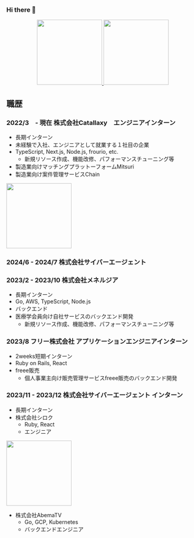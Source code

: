 ### Hi there 👋

<div align="center">
  <a href="https://github.com/enomoto11">
    <img src="https://github-readme-stats.vercel.app/api?username=enomoto11&count_private=true&show_icons=true&theme=synthwave" height="170px"/>
  </a>
  <a href="https://github.com/tocoteron">
    <img src="https://github-readme-stats.vercel.app/api/top-langs/?username=tocoteron&layout=compact&theme=dracula" height="170px"/>
  </a>
</div>

## 職歴

### 2022/3　- 現在 株式会社Catallaxy　エンジニアインターン
- 長期インターン
- 未経験で入社、エンジニアとして就業する１社目の企業
- TypeScript, Next.js, Node.js, frourio, etc.
  - 新規リソース作成、機能改修、パフォーマンスチューニング等
- 製造業向けマッチングプラットーフォームMitsuri
- 製造業向け案件管理サービスChain

<a href="https://www.wantedly.com/companies/catallaxy/post_articles/893643">
  <img src="https://github.com/enomoto11/enomoto11/assets/102714865/6c24b343-415c-4c07-85b6-ef7c821ea1bf" height="170px"/>
</a>

### 2024/6 - 2024/7 株式会社サイバーエージェント


### 2023/2 - 2023/10 株式会社メネルジア
- 長期インターン
- Go, AWS, TypeScript, Node.js
- バックエンド
- 医療学会員向け自社サービスのバックエンド開発
  - 新規リソース作成、機能改修、パフォーマンスチューニング等

### 2023/8 フリー株式会社 アプリケーションエンジニアインターン
- 2weeks短期インターン
- Ruby on Rails, React
- freee販売
  - 個人事業主向け販売管理サービスfreee販売のバックエンド開発

### 2023/11 - 2023/12 株式会社サイバーエージェント インターン
- 長期インターン
- 株式会社シロク
  - Ruby, React
  - エンジニア

<a href="https://developers.cyberagent.co.jp/blog/archives/47135">
  <img src="https://github.com/enomoto11/enomoto11/assets/102714865/21b2fb9d-2211-436a-b95a-1f797378a9d7" height="170px"/>
</a>
  
- 株式会社AbemaTV
  - Go, GCP, Kubernetes
  - バックエンドエンジニア


